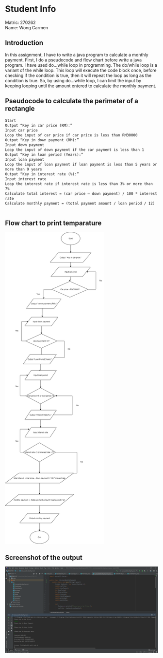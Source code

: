 # Student Info

Matric: 270262  
Name: Wong Carmen

## Introduction

In this assignment, I have to write a java program to calculate a monthly payment. First, I do a pseudocode and flow chart before write a java program. I have used do…while loop in programming. The do/while loop is a variant of the while loop. This loop will execute the code block once, before checking if the condition is true, then it will repeat the loop as long as the condition is true. So, by using do…while loop, I can limit the input by keeping looping until the amount entered to calculate the monthly payment.

## Pseudocode to calculate the perimeter of a rectangle

```
Start
Output “Key in car price (RM):”
Input car price
Loop the input of car price if car price is less than RM30000
Output “Key in down payment (RM):”
Input down payment
Loop the input of down payment if the car payment is less than 1
Output “Key in loan period (Years):”
Input loan payment
Loop the input of loan payment if loan payment is less than 5 years or more than 9 years
Output “Key in interest rate (%):”
Input interest rate 
Loop the interest rate if interest rate is less than 3% or more than 7%
Calculate total interest = (car price – down payment) / 100 * interest rate
Calculate monthly payment = (total payment amount / loan period / 12)


```

## Flow chart to print temparature

![Flowchart](https://github.com/Carmen9Wong/270262-STIA1113-A191-A1A2/blob/master/Flow%20Chart.png)


## Screenshot of the output

![Output](https://github.com/Carmen9Wong/270262-STIA1113-A191-A1A2/blob/master/Output.PNG)

